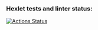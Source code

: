 ### Hexlet tests and linter status:
[![Actions Status](https://github.com/danokp/python-project-83/workflows/hexlet-check/badge.svg)](https://github.com/danokp/python-project-83/actions)